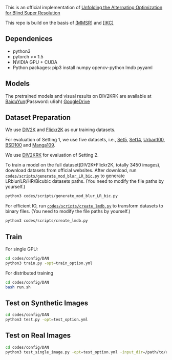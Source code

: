 This is an official implementation of [Unfolding the Alternating Optimization for Blind Super Resolution](https://arxiv.org/abs/2010.02631)

This repo is build on the basis of [[MMSR]](https://github.com/open-mmlab/mmsr) and [[IKC]](https://github.com/yuanjunchai/IKC)

## Dependenices

* python3
* pytorch >= 1.5
* NVIDIA GPU + CUDA
* Python packages: pip3 install numpy opencv-python lmdb pyyaml

## Models

The pretrained models and visual results on DIV2KRK are available at [BaiduYun](https://pan.baidu.com/s/1KOnoIplZmF9XheARW_tM-w)(Password: u9ah) [GoogleDrive](https://drive.google.com/drive/folders/1wdlVOcM8faEoTUZhFFsRVKVPiaZjfBf5?usp=sharing)


## Dataset Preparation
We use [DIV2K](https://data.vision.ee.ethz.ch/cvl/DIV2K/) and [Flickr2K](http://cv.snu.ac.kr/research/EDSR/Flickr2K.tar) as our training datasets. 

For evaluation of Setting 1, we use five datasets, i.e., [Set5](https://uofi.box.com/shared/static/kfahv87nfe8ax910l85dksyl2q212voc.zip), [Set14](https://uofi.box.com/shared/static/igsnfieh4lz68l926l8xbklwsnnk8we9.zip), [Urban100](https://uofi.box.com/shared/static/65upg43jjd0a4cwsiqgl6o6ixube6klm.zip), [BSD100](https://uofi.box.com/shared/static/qgctsplb8txrksm9to9x01zfa4m61ngq.zip) and [Manga109](http://www.manga109.org/en/).

We use [DIV2KRK](http://www.wisdom.weizmann.ac.il/~vision/kernelgan/DIV2KRK_public.zip) for evaluation of Setting 2.

To train a model on the full dataset(DIV2K+Flickr2K, totally 3450 images), download datasets from official websites. 
After download, run [`codes/scripts/generate_mod_blur_LR_bic.py`](codes/scripts/generate_mod_blur_LR_bic.py) to generate LRblur/LR/HR/Bicubic datasets paths. (You need to modify the file paths by yourself.)

```bash
python3 codes/scripts/generate_mod_blur_LR_bic.py
```

For efficient IO, run [`codes/scripts/create_lmdb.py`](codes/scripts/create_lmdb.py) to transform datasets to binary files. (You need to modify the file paths by yourself.)

```bash
python3 codes/scripts/create_lmdb.py
```

## Train

For single GPU:
```bash
cd codes/config/DAN
python3 train.py -opt=train_option.yml
```

For distributed training
```bash
cd codes/config/DAN
bash run.sh
```


## Test on Synthetic Images
```bash
cd codes/config/DAN
python3 test.py -opt=test_option.yml
```

## Test on Real Images
```bash
cd codes/config/DAN
python3 test_single_image.py -opt=test_option.yml -input_dir=/path/to/real/images/ -output_dir=/path/to/save/sr/results/
```
